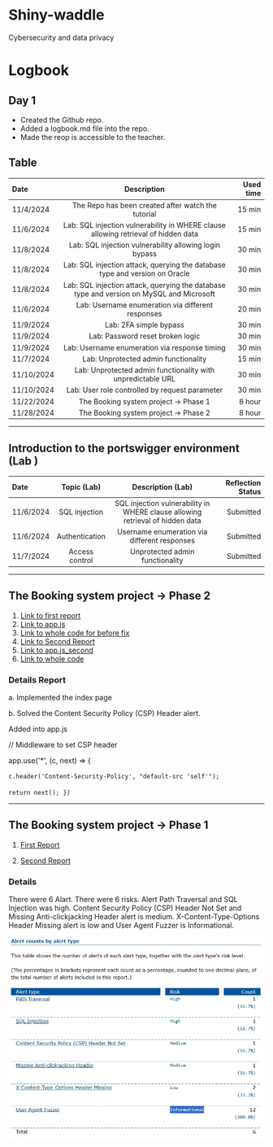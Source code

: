 # Shiny-waddle
Cybersecurity and data privacy

# Logbook
## Day 1
- Created the Github repo.
- Added a logbook.md file into the repo.
- Made the reop is accessible to the teacher.

## Table
| Date | Description | Used time |
| :---         |     :---:      |          ---: |
| 11/4/2024 | The Repo has been created after watch the tutorial | 15 min |
| 11/6/2024 | Lab: SQL injection vulnerability in WHERE clause allowing retrieval of hidden data | 15 min |
| 11/8/2024 | Lab: SQL injection vulnerability allowing login bypass | 30 min |
| 11/8/2024 | Lab: SQL injection attack, querying the database type and version on Oracle | 30 min |
| 11/8/2024 | Lab: SQL injection attack, querying the database type and version on MySQL and Microsoft | 30 min |
| 11/6/2024 | Lab: Username enumeration via different responses | 20 min |
| 11/9/2024 | Lab: 2FA simple bypass | 30 min |
| 11/9/2024 | Lab: Password reset broken logic | 30 min |
| 11/9/2024 | Lab: Username enumeration via response timing | 30 min |
| 11/7/2024 | Lab: Unprotected admin functionality | 15 min |
| 11/10/2024 | Lab: Unprotected admin functionality with unpredictable URL | 30 min |
| 11/10/2024 | Lab: User role controlled by request parameter | 30 min |
| 11/22/2024 | The Booking system project → Phase 1 | 8 hour |
| 11/28/2024 | The Booking system project → Phase 2 | 8 hour |



----------------------------------------------------------------------------------------------------------
## Introduction to the portswigger environment (Lab )
| Date | Topic (Lab) |Description (Lab) | Reflection Status |
| :---         |     :---:      |     :---:      |          ---: |
| 11/6/2024 | SQL injection | SQL injection vulnerability in WHERE clause allowing retrieval of hidden data | Submitted |
| 11/6/2024 | Authentication | Username enumeration via different responses | Submitted |
| 11/7/2024 | Access control | Unprotected admin functionality | Submitted |


---------------------------------------------------------------------------------------------------------------------
## The Booking system project → Phase 2
1. [Link to first report](https://github.com/Sakhawat2/Shiny-waddle/blob/main/project%20%E2%86%92%20Phase%202/Before_fix/First%20before%20fixing-.md)
2. [Link to app.js](https://github.com/Sakhawat2/Shiny-waddle/blob/main/project%20%E2%86%92%20Phase%202/Before_fix/app.js)
3. [Link to whole code for before fix](https://github.com/Sakhawat2/Shiny-waddle/tree/main/project%20%E2%86%92%20Phase%202/Before_fix)
4. [Link to Second Report]( https://github.com/Sakhawat2/Shiny-waddle/blob/main/After_fix/SecondReport-.md)
5. [Link to app.js_second](https://github.com/Sakhawat2/Shiny-waddle/blob/main/After_fix/app.js)
6. [Link to whole code](https://github.com/Sakhawat2/Shiny-waddle/tree/main/After_fix)
   
### Details Report
a.	Implemented the index page

b.	Solved the Content Security Policy (CSP) Header alert.

Added into app.js


// Middleware to set CSP header

app.use('*', (c, next) => {

    c.header('Content-Security-Policy', "default-src 'self'");
    
    return next(); })

----------------------------------------------------------------------------------------------------
## The Booking system project → Phase 1
1. [First Report](First_generate_report.MD)

2. [Second Report](Second_generate_report.MD) 

### Details
There were 6 Alart. There were 6 risks. Alert Path Traversal and SQL Injection was high. Content Security Policy (CSP) Header Not Set and Missing Anti-clickjacking Header alert is medium. X-Content-Type-Options Header Missing alert is low and User Agent Fuzzer is Informational. 

![First Report Summary](First.jpg)






















